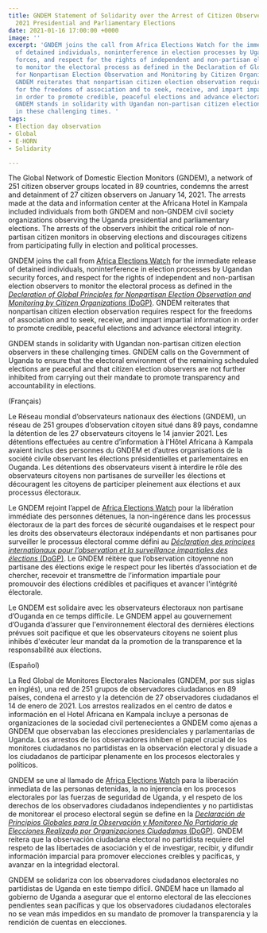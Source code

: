 ```yaml
---
title: GNDEM Statement of Solidarity over the Arrest of Citizen Observers of the Uganda
  2021 Presidential and Parliamentary Elections
date: 2021-01-16 17:00:00 +0000
image: ''
excerpt: 'GNDEM joins the call from Africa Elections Watch for the immediate release
  of detained individuals, noninterference in election processes by Ugandan security
  forces, and respect for the rights of independent and non-partisan election observers
  to monitor the electoral process as defined in the Declaration of Global Principles
  for Nonpartisan Election Observation and Monitoring by Citizen Organizations (DoGP).
  GNDEM reiterates that nonpartisan citizen election observation requires respect
  for the freedoms of association and to seek, receive, and impart impartial information
  in order to promote credible, peaceful elections and advance electoral integrity.
  GNDEM stands in solidarity with Ugandan non-partisan citizen election observers
  in these challenging times. '
tags:
- Election day observation
- Global
- E-HORN
- Solidarity

---
```

The Global Network of Domestic Election Monitors (GNDEM), a network of 251 citizen observer groups located in 89 countries, condemns the arrest and detainment of 27 citizen observers on January 14, 2021. The arrests made at the data and information center at the Africana Hotel in Kampala included individuals from both GNDEM and non-GNDEM civil society organizations observing the Uganda presidential and parliamentary elections. The arrests of the observers inhibit the critical role of non-partisan citizen monitors in observing elections and discourages citizens from participating fully in election and political processes.

GNDEM joins the call from [Africa Elections Watch](https://africaelectionswatch.org/news/2021/01/15/uganda-uganda-authorities-must-release-26-civil-society-members-arrested-for-observing-elections/) for the immediate release of detained individuals, noninterference in election processes by Ugandan security forces, and respect for the rights of independent and non-partisan election observers to monitor the electoral process as defined in the [_Declaration of Global Principles for Nonpartisan Election Observation and Monitoring by Citizen Organizations_ (DoGP)](https://gndem.org/declaration-of-global-principles/). GNDEM reiterates that nonpartisan citizen election observation requires respect for the freedoms of association and to seek, receive, and impart impartial information in order to promote credible, peaceful elections and advance electoral integrity.

GNDEM stands in solidarity with Ugandan non-partisan citizen election observers in these challenging times. GNDEM calls on the Government of Uganda to ensure that the electoral environment of the remaining scheduled elections are peaceful and that citizen election observers are not further inhibited from carrying out their mandate to promote transparency and accountability in elections.

(Français)

Le Réseau mondial d’observateurs nationaux des élections (GNDEM), un réseau de 251 groupes d’observation citoyen situé dans 89 pays, condamne la détention de les 27 observateurs citoyens le 14 janvier 2021. Les détentions effectuées au centre d’information à l'Hôtel Africana à Kampala avaient inclus des personnes du GNDEM et d’autres organisations de la société civile observant les élections présidentielles et parlementaires en Ouganda. Les détentions des observateurs visent à interdire le rôle des observateurs citoyens non partisanes de surveiller les élections et découragent les citoyens de participer pleinement aux élections et aux processus électoraux.

Le GNDEM rejoint l’appel de [Africa Elections Watch]() pour la libération immédiate des personnes détenues, la non-ingérence dans les processus électoraux de la part des forces de sécurité ougandaises et le respect pour les droits des observateurs électoraux indépendants et non partisanes pour surveiller le processus électoral comme défini au [_Déclaration des principes internationaux pour l’observation et la surveillance impartiales des élections_ (DoGP)](https://gndem.org/fr/declaration-of-global-principles/). Le GNDEM réitère que l’observation citoyenne non partisane des élections exige le respect pour les libertés d’association et de chercher, recevoir et transmettre de l’information impartiale pour promouvoir des élections crédibles et pacifiques et avancer l'intégrité électorale.

Le GNDEM est solidaire avec les observateurs électoraux non partisane d’Ouganda en ce temps difficile. Le GNDEM appel au gouvernement d’Ouganda d’assurer que l'environnement électoral des dernières élections prévues soit pacifique et que les observateurs citoyens ne soient plus inhibés d'exécuter leur mandat da la promotion de la transparence et la responsabilité aux élections.

(Español)

La Red Global de Monitores Electorales Nacionales (GNDEM, por sus siglas en inglés), una red de 251 grupos de observadores ciudadanos en 89 países, condena el arresto y la detención de 27 observadores ciudadanos el 14 de enero de 2021. Los arrestos realizados en el centro de datos e información en el Hotel Africana en Kampala incluye a personas de organizaciones de la sociedad civil pertenecientes a GNDEM como ajenas a GNDEM que observaban las elecciones presidenciales y parlamentarias de Uganda. Los arrestos de los observadores inhiben el papel crucial de los monitores ciudadanos no partidistas en la observación electoral y disuade a los ciudadanos de participar plenamente en los procesos electorales y políticos.

GNDEM se une al llamado de [Africa Elections Watch](https://africaelectionswatch.org/news/2021/01/15/uganda-uganda-authorities-must-release-26-civil-society-members-arrested-for-observing-elections/) para la liberación inmediata de las personas detenidas, la no injerencia en los procesos electorales por las fuerzas de seguridad de Uganda, y el respeto de los derechos de los observadores ciudadanos independientes y no partidistas de monitorear el proceso electoral según se define en la [_Declaración de Principios Globales para la Observación y Monitoreo No Partidario de Elecciones Realizado por Organizaciones Ciudadanas_ (DoGP)](https://gndem.org/es/declaration-of-global-principles/). GNDEM reitera que la observación ciudadana electoral no partidista requiere del respeto de las libertades de asociación y el de investigar, recibir, y difundir información imparcial para promover elecciones creíbles y pacíficas, y avanzar en la integridad electoral.

GNDEM se solidariza con los observadores ciudadanos electorales no partidistas de Uganda en este tiempo difícil. GNDEM hace un llamado al gobierno de Uganda a asegurar que el entorno electoral de las elecciones pendientes sean pacíficas y que los observadores ciudadanos electorales no se vean más impedidos en su mandato de promover la transparencia y la rendición de cuentas en elecciones.